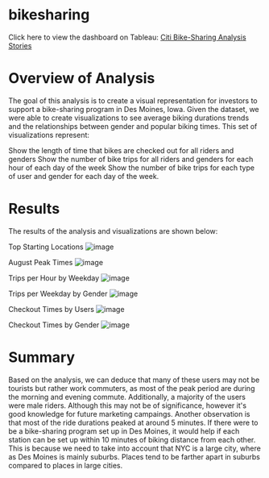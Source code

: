 # bikesharing

Click here to view the dashboard on Tableau: [Citi Bike-Sharing Analysis Stories](https://public.tableau.com/app/profile/karl4096/viz/NYCCitibikeanalysis_16278725523240/NYCCitibikeanalysis?publish=yes)

# Overview of Analysis
The goal of this analysis is to create a visual representation for investors to support a bike-sharing program in Des Moines, Iowa. Given the dataset, we were able to create visualizations to see average biking durations trends and the relationships between gender and popular biking times. This set of visualizations represent:

Show the length of time that bikes are checked out for all riders and genders
Show the number of bike trips for all riders and genders for each hour of each day of the week
Show the number of bike trips for each type of user and gender for each day of the week.

# Results

The results of the analysis and visualizations are shown below: 

Top Starting Locations
![image](https://user-images.githubusercontent.com/82552594/127804067-ac43a33e-bc15-4e66-8705-3ccafb65b586.png)

August Peak Times
![image](https://user-images.githubusercontent.com/82552594/127804089-7630ec14-126c-440b-bd93-a9c309751ffe.png)

Trips per Hour by Weekday
![image](https://user-images.githubusercontent.com/82552594/127804228-6cebbdd5-eed4-4e01-aa77-fa0389da7040.png)

Trips per Weekday by Gender
![image](https://user-images.githubusercontent.com/82552594/127804255-92084f0e-7cff-4604-b7c9-7966ff66cad4.png)

Checkout Times by Users
![image](https://user-images.githubusercontent.com/82552594/127804280-0ab93217-004e-499f-928d-c883f16d3b97.png)

Checkout Times by Gender
![image](https://user-images.githubusercontent.com/82552594/127804305-76c1d140-cc03-4f20-b0ab-b48da17b06c3.png)


# Summary
Based on the analysis, we can deduce that many of these users may not be tourists but rather work commuters, as most of the peak period are during the morning and evening commute. Additionally, a majority of the users were male riders. Although this may not be of significance, however it's good knowledge for future marketing campaings. 
Another observation is that most of the ride durations peaked at around 5 minutes. If there were to be a bike-sharing program set up in Des Moines, it would help if each station can be set up within 10 minutes of biking distance from each other. This is because we need to take into account that NYC is a large city, where as Des Moines is mainly suburbs. Places tend to be farther apart in suburbs compared to places in large cities.
